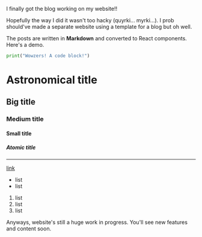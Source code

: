 I finally got the blog working on my website!!

Hopefully the way I did it wasn't too hacky (quyrki... myrki...). I prob should've made a separate website using a template for a blog but oh well.

The posts are written in **Markdown** and converted to React components. Here's a demo.

```python
print("Wowzers! A code block!")
```

# Astronomical title

## Big title

### Medium title

#### Small title

##### Atomic title

---

[link](https://pegifenu.vercel.app/)

- list
- list

1. list
2. list
3. list

Anyways, website's still a huge work in progress. You'll see new features and content soon.
